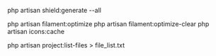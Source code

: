 php artisan shield:generate --all 


php artisan filament:optimize
php artisan filament:optimize-clear
php artisan icons:cache


php artisan project:list-files > file_list.txt
